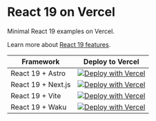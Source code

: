 # React 19 on Vercel

Minimal React 19 examples on Vercel.

Learn more about [React 19 features](https://vercel.com/blog/whats-new-in-react-19).

| Framework          | Deploy to Vercel                                                                                                                                                                                                    |
| ------------------ | ------------------------------------------------------------------------------------------------------------------------------------------------------------------------------------------------------------------- |
| React 19 + Astro   | [![Deploy with Vercel](https://vercel.com/button)](https://vercel.com/new/clone?repository-url=https%3A%2F%2Fgithub.com%2Fvercel-labs%2Freact-19-on-vercel%2Ftree%2Fmain%2Fastro&repository-name=react-19-astro)    |
| React 19 + Next.js | [![Deploy with Vercel](https://vercel.com/button)](https://vercel.com/new/clone?repository-url=https%3A%2F%2Fgithub.com%2Fvercel-labs%2Freact-19-on-vercel%2Ftree%2Fmain%2Fnext.js&repository-name=react-19-nextjs) |
| React 19 + Vite    | [![Deploy with Vercel](https://vercel.com/button)](https://vercel.com/new/clone?repository-url=https%3A%2F%2Fgithub.com%2Fvercel-labs%2Freact-19-on-vercel%2Ftree%2Fmain%2Fvite&repository-name=react-19-vite)      |
| React 19 + Waku    | [![Deploy with Vercel](https://vercel.com/button)](https://vercel.com/new/clone?repository-url=https%3A%2F%2Fgithub.com%2Fvercel-labs%2Freact-19-on-vercel%2Ftree%2Fmain%2Fwaku&repository-name=react-19-waku)      |
